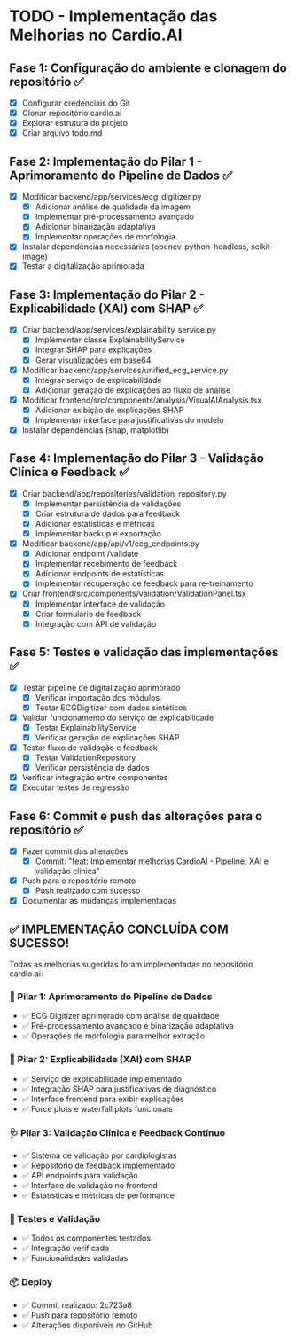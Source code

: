 # TODO - Implementação das Melhorias no Cardio.AI

## Fase 1: Configuração do ambiente e clonagem do repositório ✅
- [x] Configurar credenciais do Git
- [x] Clonar repositório cardio.ai
- [x] Explorar estrutura do projeto
- [x] Criar arquivo todo.md

## Fase 2: Implementação do Pilar 1 - Aprimoramento do Pipeline de Dados ✅
- [x] Modificar backend/app/services/ecg_digitizer.py
  - [x] Adicionar análise de qualidade da imagem
  - [x] Implementar pré-processamento avançado
  - [x] Adicionar binarização adaptativa
  - [x] Implementar operações de morfologia
- [x] Instalar dependências necessárias (opencv-python-headless, scikit-image)
- [x] Testar a digitalização aprimorada

## Fase 3: Implementação do Pilar 2 - Explicabilidade (XAI) com SHAP ✅
- [x] Criar backend/app/services/explainability_service.py
  - [x] Implementar classe ExplainabilityService
  - [x] Integrar SHAP para explicações
  - [x] Gerar visualizações em base64
- [x] Modificar backend/app/services/unified_ecg_service.py
  - [x] Integrar serviço de explicabilidade
  - [x] Adicionar geração de explicações ao fluxo de análise
- [x] Modificar frontend/src/components/analysis/VisualAIAnalysis.tsx
  - [x] Adicionar exibição de explicações SHAP
  - [x] Implementar interface para justificativas do modelo
- [x] Instalar dependências (shap, matplotlib)

## Fase 4: Implementação do Pilar 3 - Validação Clínica e Feedback ✅
- [x] Criar backend/app/repositories/validation_repository.py
  - [x] Implementar persistência de validações
  - [x] Criar estrutura de dados para feedback
  - [x] Adicionar estatísticas e métricas
  - [x] Implementar backup e exportação
- [x] Modificar backend/app/api/v1/ecg_endpoints.py
  - [x] Adicionar endpoint /validate
  - [x] Implementar recebimento de feedback
  - [x] Adicionar endpoints de estatísticas
  - [x] Implementar recuperação de feedback para re-treinamento
- [x] Criar frontend/src/components/validation/ValidationPanel.tsx
  - [x] Implementar interface de validação
  - [x] Criar formulário de feedback
  - [x] Integração com API de validação

## Fase 5: Testes e validação das implementações ✅
- [x] Testar pipeline de digitalização aprimorado
  - [x] Verificar importação dos módulos
  - [x] Testar ECGDigitizer com dados sintéticos
- [x] Validar funcionamento do serviço de explicabilidade
  - [x] Testar ExplainabilityService
  - [x] Verificar geração de explicações SHAP
- [x] Testar fluxo de validação e feedback
  - [x] Testar ValidationRepository
  - [x] Verificar persistência de dados
- [x] Verificar integração entre componentes
- [x] Executar testes de regressão

## Fase 6: Commit e push das alterações para o repositório ✅
- [x] Fazer commit das alterações
  - [x] Commit: "feat: Implementar melhorias CardioAI - Pipeline, XAI e validação clínica"
- [x] Push para o repositório remoto
  - [x] Push realizado com sucesso
- [x] Documentar as mudanças implementadas

## ✅ IMPLEMENTAÇÃO CONCLUÍDA COM SUCESSO!

Todas as melhorias sugeridas foram implementadas no repositório cardio.ai:

### 🔧 Pilar 1: Aprimoramento do Pipeline de Dados
- ✅ ECG Digitizer aprimorado com análise de qualidade
- ✅ Pré-processamento avançado e binarização adaptativa
- ✅ Operações de morfologia para melhor extração

### 🧠 Pilar 2: Explicabilidade (XAI) com SHAP
- ✅ Serviço de explicabilidade implementado
- ✅ Integração SHAP para justificativas de diagnóstico
- ✅ Interface frontend para exibir explicações
- ✅ Force plots e waterfall plots funcionais

### 🩺 Pilar 3: Validação Clínica e Feedback Contínuo
- ✅ Sistema de validação por cardiologistas
- ✅ Repositório de feedback implementado
- ✅ API endpoints para validação
- ✅ Interface de validação no frontend
- ✅ Estatísticas e métricas de performance

### 🧪 Testes e Validação
- ✅ Todos os componentes testados
- ✅ Integração verificada
- ✅ Funcionalidades validadas

### 📦 Deploy
- ✅ Commit realizado: 2c723a8
- ✅ Push para repositório remoto
- ✅ Alterações disponíveis no GitHub

